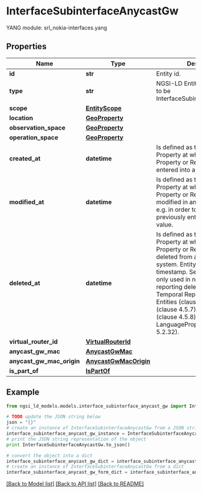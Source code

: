 # InterfaceSubinterfaceAnycastGw

 YANG module: srl_nokia-interfaces.yang 

## Properties

Name | Type | Description | Notes
------------ | ------------- | ------------- | -------------
**id** | **str** | Entity id.  | [optional] 
**type** | **str** | NGSI-LD Entity identifier. It has to be InterfaceSubinterfaceAnycastGw. | [default to 'InterfaceSubinterfaceAnycastGw']
**scope** | [**EntityScope**](EntityScope.md) |  | [optional] 
**location** | [**GeoProperty**](GeoProperty.md) |  | [optional] 
**observation_space** | [**GeoProperty**](GeoProperty.md) |  | [optional] 
**operation_space** | [**GeoProperty**](GeoProperty.md) |  | [optional] 
**created_at** | **datetime** | Is defined as the temporal Property at which the Entity, Property or Relationship was entered into an NGSI-LD system.  | [optional] [readonly] 
**modified_at** | **datetime** | Is defined as the temporal Property at which the Entity, Property or Relationship was last modified in an NGSI-LD system, e.g. in order to correct a previously entered incorrect value.  | [optional] [readonly] 
**deleted_at** | **datetime** | Is defined as the temporal Property at which the Entity, Property or Relationship was deleted from an NGSI-LD system.  Entity deletion timestamp. See clause 4.8 It is only used in notifications reporting deletions and in the Temporal Representation of Entities (clause 4.5.6), Properties (clause 4.5.7), Relationships (clause 4.5.8) and LanguageProperties (clause 5.2.32).  | [optional] [readonly] 
**virtual_router_id** | [**VirtualRouterId**](VirtualRouterId.md) |  | [optional] 
**anycast_gw_mac** | [**AnycastGwMac**](AnycastGwMac.md) |  | [optional] 
**anycast_gw_mac_origin** | [**AnycastGwMacOrigin**](AnycastGwMacOrigin.md) |  | [optional] 
**is_part_of** | [**IsPartOf**](IsPartOf.md) |  | 

## Example

```python
from ngsi_ld_models.models.interface_subinterface_anycast_gw import InterfaceSubinterfaceAnycastGw

# TODO update the JSON string below
json = "{}"
# create an instance of InterfaceSubinterfaceAnycastGw from a JSON string
interface_subinterface_anycast_gw_instance = InterfaceSubinterfaceAnycastGw.from_json(json)
# print the JSON string representation of the object
print InterfaceSubinterfaceAnycastGw.to_json()

# convert the object into a dict
interface_subinterface_anycast_gw_dict = interface_subinterface_anycast_gw_instance.to_dict()
# create an instance of InterfaceSubinterfaceAnycastGw from a dict
interface_subinterface_anycast_gw_form_dict = interface_subinterface_anycast_gw.from_dict(interface_subinterface_anycast_gw_dict)
```
[[Back to Model list]](../README.md#documentation-for-models) [[Back to API list]](../README.md#documentation-for-api-endpoints) [[Back to README]](../README.md)


